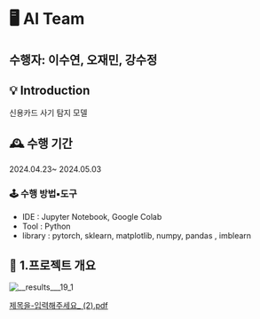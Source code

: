 # 🖥 AI Team
수행자: 이수연, 오재민, 강수정 
---
## 💡 Introduction
신용카드 사기 탐지 모델

## 🕰️ 수행 기간
2024.04.23~ 2024.05.03 

### **🕹 수행 방법▪도구**
- IDE : Jupyter Notebook, Google Colab
- Tool : Python
- library : pytorch, sklearn, matplotlib, numpy, pandas , imblearn 

## 📌 1.프로젝트 개요
![__results___19_1](https://github.com/LEESUSUSUSU/Credit-card-fraud-detection-model/assets/129818934/6c683984-9e56-4640-8015-6edb19613dcf)

[제목을-입력해주세요_ (2).pdf](https://github.com/user-attachments/files/15742655/-._.2.pdf)
